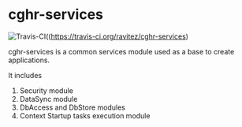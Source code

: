 cghr-services
=============
![Travis-CI](https://travis-ci.org/ravitez/cghr-services.png?branch=master)((https://travis-ci.org/ravitez/cghr-services)

cghr-services is a common services module used as a base to create applications.  

It includes

1. Security module
2. DataSync module
3. DbAccess and DbStore modules
4. Context Startup tasks execution module
